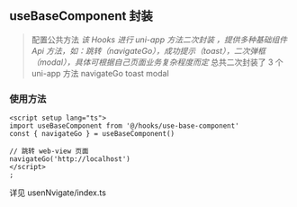 ## useBaseComponent 封装

> 配置公共方法
> _该 Hooks 进行 uni-app 方法二次封装 ，提供多种基础组件 Api 方法，如：跳转（navigateGo），成功提示（toast），二次弹框（modal），具体可根据自己页面业务复杂程度而定_
> 总共二次封装了 3 个 uni-app 方法 navigateGo toast modal

### 使用方法

```vue
<script setup lang="ts">
import useBaseComponent from '@/hooks/use-base-component'
const { navigateGo } = useBaseComponent()

// 跳转 web-view 页面
navigateGo('http://localhost')
</script>
;
```

详见 usenNvigate/index.ts

